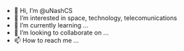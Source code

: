 - 👋 Hi, I’m @uNashCS
- 👀 I’m interested in space, technology, telecomunications
- 🌱 I’m currently learning ...
- 💞️ I’m looking to collaborate on ...
- 📫 How to reach me ...

<!---
uNashCS/uNashCS is a ✨ special ✨ repository because its `README.md` (this file) appears on your GitHub profile.
You can click the Preview link to take a look at your changes.
--->
